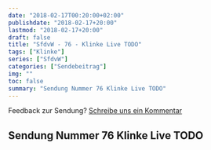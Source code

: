 ```yaml
---
date: "2018-02-17T00:20:00+02:00"
publishdate: "2018-02-17+20:00"
lastmod: "2018-02-17+20:00"
draft: false
title: "SfdvW - 76 - Klinke Live TODO"
tags: ["Klinke"]
series: ["SfdvW"]
categories: ["Sendebeitrag"]
img: ""
toc: false
summary: "Sendung Nummer 76 Klinke Live TODO"
---
```




Feedback zur Sendung?
[Schreibe uns ein Kommentar](mailto:SfdvW@radiocorax.de)

## Sendung Nummer 76 Klinke Live TODO


